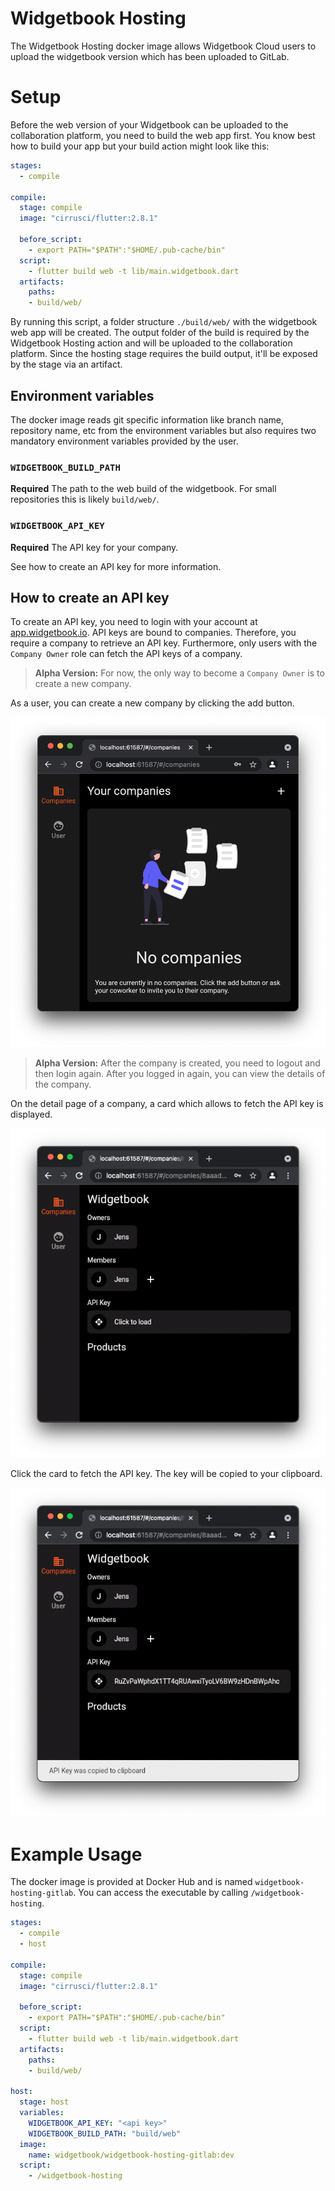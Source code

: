 # Widgetbook Hosting

The Widgetbook Hosting docker image allows Widgetbook Cloud users to upload the widgetbook version which has been uploaded to GitLab. 

# Setup 

Before the web version of your Widgetbook can be uploaded to the collaboration platform, you need to build the web app first. You know best how to build your app but your build action might look like this:

```yaml
stages:
  - compile

compile:
  stage: compile
  image: "cirrusci/flutter:2.8.1"

  before_script:
    - export PATH="$PATH":"$HOME/.pub-cache/bin"
  script:
    - flutter build web -t lib/main.widgetbook.dart
  artifacts:
    paths:
    - build/web/
```

By running this script, a folder structure `./build/web/` with the widgetbook web app will be created. The output folder of the build is required by the Widgetbook Hosting action and will be uploaded to the collaboration platform. Since the hosting stage requires the build output, it'll be exposed by the stage via an artifact. 

## Environment variables

The docker image reads git specific information like branch name, repository name, etc from the environment variables but also requires two mandatory environment variables provided by the user.

### `WIDGETBOOK_BUILD_PATH`

**Required** The path to the web build of the widgetbook. For small repositories this is likely `build/web/`.


### `WIDGETBOOK_API_KEY`

**Required** The API key for your company.

See how to create an API key for more information.

## How to create an API key

To create an API key, you need to login with your account at [app.widgetbook.io](https://app.widgetbook.io). API keys are bound to companies. Therefore, you require a company to retrieve an API key. Furthermore, only users with the `Company Owner` role can fetch the API keys of a company. 

> **Alpha Version:** For now, the only way to become a `Company Owner` is to create a new company.

As a user, you can create a new company by clicking the add button. 

![image info](../../docs/assets/CreateCompany.png)

> **Alpha Version:** After the company is created, you need to logout and then login again. After you logged in again, you can view the details of the company.

On the detail page of a company, a card which allows to fetch the API key is displayed. 

![image info](../../docs/assets/ApiKey.png)

Click the card to fetch the API key. The key will be copied to your clipboard.

![image info](../../docs/assets/ApiKeyLoaded.png)

# Example Usage 

The docker image is provided at Docker Hub and is named `widgetbook-hosting-gitlab`. 
You can access the executable by calling `/widgetbook-hosting`. 

```yaml
stages:
  - compile
  - host

compile:
  stage: compile
  image: "cirrusci/flutter:2.8.1"

  before_script:
    - export PATH="$PATH":"$HOME/.pub-cache/bin"
  script:
    - flutter build web -t lib/main.widgetbook.dart
  artifacts:
    paths:
    - build/web/

host: 
  stage: host
  variables:
    WIDGETBOOK_API_KEY: "<api key>"
    WIDGETBOOK_BUILD_PATH: "build/web"
  image: 
    name: widgetbook/widgetbook-hosting-gitlab:dev
  script:
    - /widgetbook-hosting
```
